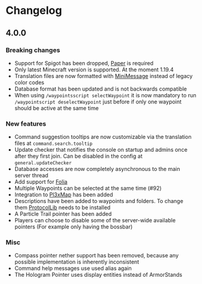 # Changelog

## 4.0.0
### Breaking changes

- Support for Spigot has been dropped, [Paper] is required
- Only latest Minecraft version is supported. At the moment 1.19.4
- Translation files are now formatted with [MiniMessage] instead of legacy color codes
- Database format has been updated and is not backwards compatible
- When using `/waypointsscript selectWaypoint` it is now mandatory to run `/waypointscript deselectWaypoint` just before if only one waypoint should be active at the same time

### New features

- Command suggestion tooltips are now customizable via the translation files at `command.search.tooltip`
- Update checker that notifies the console on startup and admins once after they first join. Can be disabled in the config at `general.updateChecker`
- Database accesses are now completely asynchronous to the main server thread
- Add support for [Folia]
- Multiple Waypoints can be selected at the same time (#92)
- Integration to [Pl3xMap] has been added
- Descriptions have been added to waypoints and folders. To change them [ProtocolLib] needs to be installed
- A Particle Trail pointer has been added
- Players can choose to disable some of the server-wide available pointers (For example only having the bossbar)

### Misc

- Compass pointer nether support has been removed, because any possible implementation is inherently inconsistent
- Command help messages use used alias again
- The Hologram Pointer uses display entities instead of ArmorStands

[Paper]: https://papermc.io/software/paper
[Folia]: https://papermc.io/software/folia
[MiniMessage]: https://docs.advntr.dev/minimessage/format.html
[ProtocolLib]: https://github.com/dmulloy2/ProtocolLib
[Pl3xMap]: https://modrinth.com/plugin/pl3xmap
